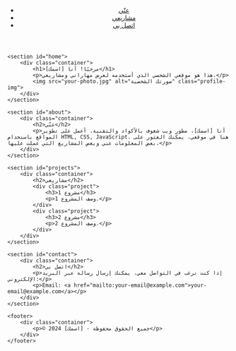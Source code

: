 <!DOCTYPE html>
<html lang="ar">
<head>
    <meta charset="UTF-8">
    <meta name="viewport" content="width=device-width, initial-scale=1.0">
    <title>موقعي الشخصي</title>
    <link rel="stylesheet" href="style.css">
</head>
<body>
    <header>
        <nav>
            <ul>
                <li><a href="#about">عنّي</a></li>
                <li><a href="#projects">مشاريعي</a></li>
                <li><a href="#contact">اتصل بي</a></li>
            </ul>
        </nav>
    </header>

    <section id="home">
        <div class="container">
            <h1>مرحبًا! أنا [اسمك]</h1>
            <p>هذا هو موقعي الشخصي الذي أستخدمه لعرض مهاراتي ومشاريعي.</p>
            <img src="your-photo.jpg" alt="صورتك الشخصية" class="profile-img">
        </div>
    </section>

    <section id="about">
        <div class="container">
            <h2>عنّي</h2>
            <p>أنا [اسمك]، مطور ويب شغوف بالأكواد والتقنية. أعمل على تطوير المواقع باستخدام HTML, CSS, JavaScript. هنا في موقعي، يمكنك العثور على بعض المعلومات عني وبعض المشاريع التي عملت عليها.</p>
        </div>
    </section>

    <section id="projects">
        <div class="container">
            <h2>مشاريعي</h2>
            <div class="project">
                <h3>مشروع 1</h3>
                <p>وصف المشروع 1.</p>
            </div>
            <div class="project">
                <h3>مشروع 2</h3>
                <p>وصف المشروع 2.</p>
            </div>
        </div>
    </section>

    <section id="contact">
        <div class="container">
            <h2>اتصل بي</h2>
            <p>إذا كنت ترغب في التواصل معي، يمكنك إرسال رسالة عبر البريد الإلكتروني:</p>
            <p>Email: <a href="mailto:your-email@example.com">your-email@example.com</a></p>
        </div>
    </section>

    <footer>
        <div class="container">
            <p>© 2024 [اسمك] - جميع الحقوق محفوظة</p>
        </div>
    </footer>
</body>
</html>
